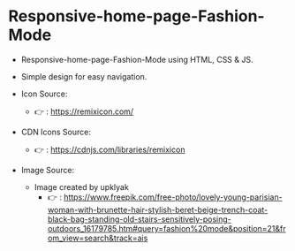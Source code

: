 # Responsive-home-page-Fashion-Mode

* Responsive-home-page-Fashion-Mode using HTML, CSS & JS.
* Simple design for easy navigation.


* Icon Source:
    * 👉 : https://remixicon.com/
    
* CDN Icons Source:
    * 👉 : https://cdnjs.com/libraries/remixicon

* Image Source:
    * Image created by upklyak
        * 👉 : https://www.freepik.com/free-photo/lovely-young-parisian-woman-with-brunette-hair-stylish-beret-beige-trench-coat-black-bag-standing-old-stairs-sensitively-posing-outdoors_16179785.htm#query=fashion%20mode&position=21&from_view=search&track=ais
    